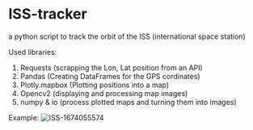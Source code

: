 # ISS-tracker
a python script to track the orbit of the ISS (international space station)

Used libraries:
1. Requests (scrapping the Lon, Lat position from an API)
2. Pandas (Creating DataFrames for the GPS cordinates)
3. Plotly.mapbox (Plotting positions into a map)
4. Opencv2 (displaying and processing map images)
5. numpy & io (process plotted maps and turning them into images)


Example:
![ISS-1674055574](https://user-images.githubusercontent.com/81872234/213233376-8ba86ddd-549f-476d-bc97-e2ec21f965c8.png)
